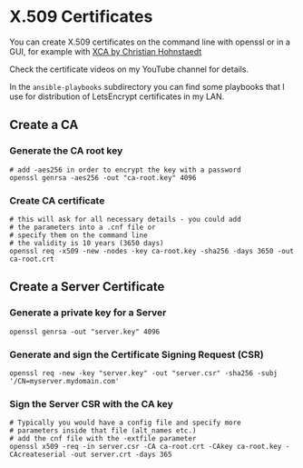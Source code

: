 # X.509 Certificates

You can create X.509 certificates on the command line with openssl or in a GUI, for example with [XCA by Christian Hohnstaedt](https://hohnstaedt.de/xca)

Check the certificate videos on my YouTube channel for details.

In the `ansible-playbooks` subdirectory you can find some playbooks that I use for distribution of LetsEncrypt certificates in my LAN.

## Create a CA

### Generate the CA root key

    # add -aes256 in order to encrypt the key with a password
    openssl genrsa -aes256 -out "ca-root.key" 4096

### Create CA certificate

    # this will ask for all necessary details - you could add
    # the parameters into a .cnf file or
    # specify them on the command line
    # the validity is 10 years (3650 days)
    openssl req -x509 -new -nodes -key ca-root.key -sha256 -days 3650 -out ca-root.crt

## Create a Server Certificate

### Generate a private key for a Server

    openssl genrsa -out "server.key" 4096

### Generate and sign the Certificate Signing Request (CSR)

    openssl req -new -key "server.key" -out "server.csr" -sha256 -subj '/CN=myserver.mydomain.com'

### Sign the Server CSR with the CA key

    # Typically you would have a config file and specify more
    # parameters inside that file (alt_names etc.)
    # add the cnf file with the -extfile parameter
    openssl x509 -req -in server.csr -CA ca-root.crt -CAkey ca-root.key -CAcreateserial -out server.crt -days 365
